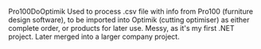 Pro100DoOptimik
Used to process .csv file with info from Pro100 (furniture design software), to be imported into Optimik (cutting optimiser) as either complete order, or products for later use.
Messy, as it's my first .NET project.
Later merged into a larger company project.
